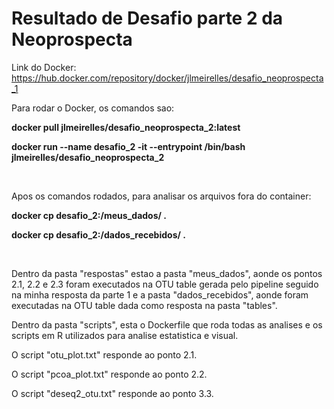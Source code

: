 # Resultado de Desafio parte 2 da Neoprospecta

Link do Docker: https://hub.docker.com/repository/docker/jlmeirelles/desafio_neoprospecta_1
<p>
Para rodar o Docker, os comandos sao:
  
**docker pull jlmeirelles/desafio_neoprospecta_2:latest**
  
**docker run --name desafio_2 -it --entrypoint /bin/bash jlmeirelles/desafio_neoprospecta_2**

</p>

<p>&nbsp;</p>

<p>
Apos os comandos rodados, para analisar os arquivos fora do container:

**<abrir outro terminal com o container aberto e rodar:>**

**docker cp desafio_2:/meus_dados/ .**

**docker cp desafio_2:/dados_recebidos/ .**

</p>

<p>&nbsp;</p>

<p>
  
Dentro da pasta "respostas" estao a pasta "meus_dados", aonde os pontos 2.1, 2.2 e 2.3 foram executados na OTU table gerada pelo pipeline seguido na minha resposta da parte 1 e a pasta "dados_recebidos", aonde foram executadas na OTU table dada como resposta na pasta "tables".

Dentro da pasta "scripts", esta o Dockerfile que roda todas as analises e os scripts em R utilizados para analise estatistica e visual.

O script "otu_plot.txt" responde ao ponto 2.1.

O script "pcoa_plot.txt" responde ao ponto 2.2.

O script "deseq2_otu.txt" responde ao ponto 3.3.
</p>

